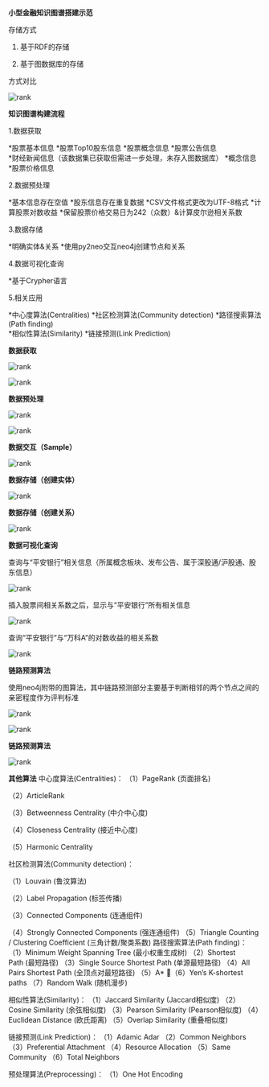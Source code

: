 **小型金融知识图谱搭建示范**

存储方式

1. 基于RDF的存储

2. 基于图数据库的存储

方式对比

![rank](https://github.com/jm199504/Financial-Knowledge-Graphs/blob/master/images/compare.png)

**知识图谱构建流程**

1.数据获取

*股票基本信息   *股票Top10股东信息    *股票概念信息   *股票公告信息   
*财经新闻信息（该数据集已获取但需进一步处理，未存入图数据库）   *概念信息   *股票价格信息

2.数据预处理

*基本信息存在空值   *股东信息存在重复数据
*CSV文件格式更改为UTF-8格式    *计算股票对数收益   *保留股票价格交易日为242（众数）&计算皮尔逊相关系数

3.数据存储

*明确实体&关系    *使用py2neo交互neo4j创建节点和关系

4.数据可视化查询

*基于Crypher语言

5.相关应用

*中心度算法(Centralities)    *社区检测算法(Community detection)    *路径搜索算法(Path finding)   
*相似性算法(Similarity)    *链接预测(Link Prediction)

**数据获取**

![rank](https://github.com/jm199504/Financial-Knowledge-Graphs/blob/master/images/obtain.png)

![rank](https://github.com/jm199504/Financial-Knowledge-Graphs/blob/master/images/obtain2.png)

**数据预处理**

![rank](https://github.com/jm199504/Financial-Knowledge-Graphs/blob/master/images/preprocess.png)

![rank](https://github.com/jm199504/Financial-Knowledge-Graphs/blob/master/images/preprocess2.png)

**数据交互（Sample）**

![rank](https://github.com/jm199504/Financial-Knowledge-Graphs/blob/master/images/sample.png)

**数据存储（创建实体）**

![rank](https://github.com/jm199504/Financial-Knowledge-Graphs/blob/master/images/createEntity.png)

**数据存储（创建关系）**

![rank](https://github.com/jm199504/Financial-Knowledge-Graphs/blob/master/images/createRelation.png)

**数据可视化查询**

查询与“平安银行”相关信息（所属概念板块、发布公告、属于深股通/沪股通、股东信息）

![rank](https://github.com/jm199504/Financial-Knowledge-Graphs/blob/master/images/match.png)

插入股票间相关系数之后，显示与“平安银行”所有相关信息

![rank](https://github.com/jm199504/Financial-Knowledge-Graphs/blob/master/images/match2.png)

查询“平安银行”与“万科A”的对数收益的相关系数

![rank](https://github.com/jm199504/Financial-Knowledge-Graphs/blob/master/images/match3.png)

**链路预测算法**

使用neo4j附带的图算法，其中链路预测部分主要基于判断相邻的两个节点之间的亲密程度作为评判标准

![rank](https://github.com/jm199504/Financial-Knowledge-Graphs/blob/master/images/linkpredict.png)

![rank](https://github.com/jm199504/Financial-Knowledge-Graphs/blob/master/images/linkpredict2.png)

**链路预测算法**

![rank](https://github.com/jm199504/Financial-Knowledge-Graphs/blob/master/images/linkpredict3.png)

**其他算法**
中心度算法(Centralities)：
（1）PageRank (页面排名)

（2）ArticleRank

（3）Betweenness Centrality (中介中心度)

（4）Closeness Centrality (接近中心度)

（5）Harmonic Centrality

社区检测算法(Community detection)：

（1）Louvain (鲁汶算法)

（2）Label Propagation (标签传播)

（3）Connected Components (连通组件)

（4）Strongly Connected Components (强连通组件)
（5）Triangle Counting / Clustering Coefficient (三角计数/聚类系数)
路径搜索算法(Path finding)：
（1）Minimum Weight Spanning Tree (最小权重生成树)
（2）Shortest Path (最短路径)
（3）Single Source Shortest Path (单源最短路径)
（4）All Pairs Shortest Path (全顶点对最短路径)
（5）A* （6）Yen’s K-shortest paths
（7）Random Walk (随机漫步)

相似性算法(Similarity)：
（1）Jaccard Similarity (Jaccard相似度)
（2）Cosine Similarity (余弦相似度)
（3）Pearson Similarity (Pearson相似度)
（4）Euclidean Distance (欧氏距离)
（5）Overlap Similarity (重叠相似度)

链接预测(Link Prediction)：
（1）Adamic Adar
（2）Common Neighbors
（3）Preferential Attachment
（4）Resource Allocation
（5）Same Community
（6）Total Neighbors

预处理算法(Preprocessing)：
（1）One Hot Encoding


